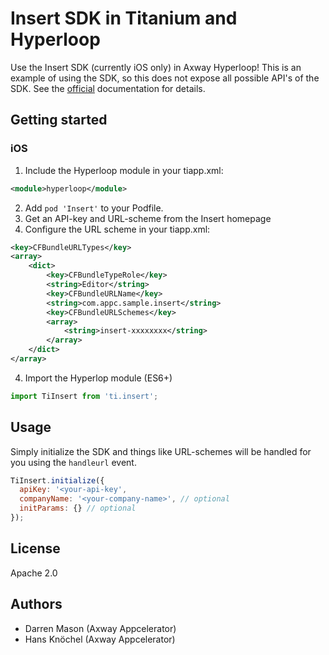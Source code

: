 # Insert SDK in Titanium and Hyperloop

Use the Insert SDK (currently iOS only) in Axway Hyperloop! This is an example of using the SDK, so this does not expose all possible API's
of the SDK. See the [official](https://www.insert.io) documentation for details.

## Getting started

### iOS
1. Include the Hyperloop module in your tiapp.xml:
```xml
<module>hyperloop</module>
```
2. Add `pod 'Insert'` to your Podfile.
2. Get an API-key and URL-scheme from the Insert homepage
3. Configure the URL scheme in your tiapp.xml:
```xml
<key>CFBundleURLTypes</key>
<array>
	<dict>
 		<key>CFBundleTypeRole</key>
		<string>Editor</string>
		<key>CFBundleURLName</key>
		<string>com.appc.sample.insert</string>
		<key>CFBundleURLSchemes</key>
		<array>
			<string>insert-xxxxxxxx</string>
		</array>
	</dict>
</array>
```
4. Import the Hyperlop module (ES6+)
```js
import TiInsert from 'ti.insert';
```

## Usage

Simply initialize the SDK and things like URL-schemes will be handled for you using the `handleurl` event.

```js
TiInsert.initialize({
  apiKey: '<your-api-key',
  companyName: '<your-company-name>', // optional
  initParams: {} // optional
});
```

## License

Apache 2.0

## Authors

- Darren Mason (Axway Appcelerator)
- Hans Knöchel (Axway Appcelerator)
